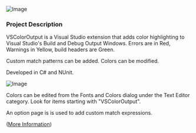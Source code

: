 ![Image](http://mike-ward.net/cdn/images/vscoloroutput/vscoloroutputlogo.png) 

### Project Description  

VSColorOutput is a Visual Studio extension that adds color highlighting to Visual Studio's Build and Debug Output Windows. Errors are in Red, Warnings in Yellow, build headers are Green.   
  
Custom match patterns can be added. Colors can be modified.  
  
Developed in C# and NUnit.  
  
![Image](http://mike-ward.net/cdn/images/vscoloroutput/vscoloroutput.png)  
  
Colors can be edited from the Fonts and Colors dialog under the Text Editor category. Look for items starting with "VSColorOutput".  
  
An option page is is used to add custom match expressions.  
  
([More Information](http://mike-ward.net/vscoloroutput))
